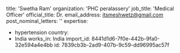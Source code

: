 title: 'Swetha Ram'
organization: 'PHC peralassery'
job_title: 'Medical Officer'
official_title: Dr.
email_address: itsmeshwetz@gmail.com
post_nominal_letters: ''
expertise:
  - hypertension
country:
  - India
works_in: India
import_id: 8441d1d6-7f0e-442b-9fa0-32e594a4e4bb
id: 7839cb3b-2ad9-407b-9c59-dd96995ac57f
